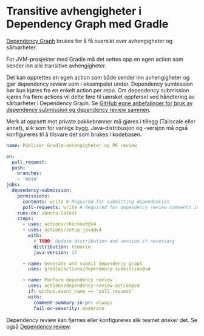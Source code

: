 # Transitive avhengigheter i Dependency Graph med Gradle

[Dependency Graph](https://kartverket.atlassian.net/wiki/spaces/SIK/pages/306906088/Dependency+Graph) brukes for å få oversikt over avhengigheter og sårbarheter.

For JVM-prosjekter med Gradle må det settes opp en egen action som sender inn alle transitive avhengigheter.

Det kan opprettes en egen action som både sender inn avhengigheter og gjør dependency review som i eksempelet under. Dependency sumbission bør kun kjøres fra en enkelt action per repo. Om dependency submission kjøres fra flere actions vil dette føre til uønsket oppførsel ved håndtering av sårbarheter i Dependency Graph. Se [GitHub egne anbefalinger for bruk av dependency submission og dependency review sammen](https://docs.github.com/en/code-security/supply-chain-security/understanding-your-software-supply-chain/about-dependency-review#using-github-actions-to-access-the-dependency-submission-api-and-the-dependency-review-api).

Merk at oppsett mot private pakkebrønner må gjøres i tillegg (Tailscale eller annet), slik som for vanlige bygg. Java-distribusjon og -versjon må også konfigureres til å tilsvare det som brukes i kodebasen.

```yaml
name: Publiser Gradle-avhengigheter og PR review

on:
  pull_request:
  push:
    branches:
    - 'main'
jobs:
  dependency-submission:
    permissions:
      contents: write # Required for submitting dependencies
      pull-requests: write # Required for dependency review comments in PR
    runs-on: ubuntu-latest
    steps:
      - uses: actions/checkout@v4
      - uses: actions/setup-java@v4
        with:
          # TODO: Update distribution and version if necessary
          distribution: temurin
          java-version: 17

      - name: Generate and submit dependency graph
        uses: gradle/actions/dependency-submission@v4

      - name: Perform dependency review
        uses: actions/dependency-review-action@v4
        if: github.event_name == 'pull_request'
        with:
          comment-summary-in-pr: always
          fail-on-severity: moderate
```

Dependency review kan fjernes eller konfigureres slik teamet ønsker det. Se også [Dependency review](./dependency-review.md).
